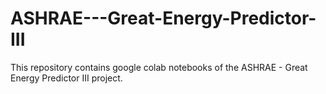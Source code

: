 # ASHRAE---Great-Energy-Predictor-III
This repository contains google colab notebooks of the ASHRAE - Great Energy Predictor III project.
